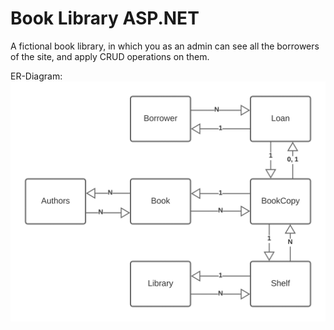 # Book Library ASP.NET
A fictional book library, in which you as an admin can see all the borrowers of the site, and apply CRUD operations on them.

ER-Diagram:
![](https://github.com/Articunatu/Book_Library/blob/main/Documentation/diagram.png)
